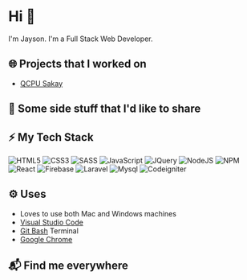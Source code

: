 # Hi 👋

I'm Jayson. I'm a Full Stack Web Developer.

## 🌐 Projects that I worked on 
- [QCPU Sakay](https://websakay.web.app/)


## 🐫 Some side stuff that I'd like to share


## ⚡ My Tech Stack
![HTML5](https://img.shields.io/badge/html5-%23E34F26.svg?style=for-the-badge&logo=html5&logoColor=white)
![CSS3](https://img.shields.io/badge/css3-%231572B6.svg?style=for-the-badge&logo=css3&logoColor=white)
![SASS](https://img.shields.io/badge/SASS-hotpink.svg?style=for-the-badge&logo=SASS&logoColor=white)
![JavaScript](https://img.shields.io/badge/javascript-%23323330.svg?style=for-the-badge&logo=javascript&logoColor=%23F7DF1E)
![JQuery](https://img.shields.io/badge/jquery-%2378cff5.svg?style=for-the-badge&logo=jquery&logoColor=0769AD)
![NodeJS](https://img.shields.io/badge/node.js-6DA55F?style=for-the-badge&logo=node.js&logoColor=white)
![NPM](https://img.shields.io/badge/NPM-%23000000.svg?style=for-the-badge&logo=npm&logoColor=white)
![React](https://img.shields.io/badge/react-%2320232a.svg?style=for-the-badge&logo=react&logoColor=%2361DAFB)
![Firebase](https://img.shields.io/badge/firebase-%23ffffff.svg?style=for-the-badge&logo=firebase)
![Laravel](https://img.shields.io/badge/laravel-%23ffffff.svg?style=for-the-badge&logo=laravel&textColor=E34F26)
![Mysql](https://img.shields.io/badge/mysql-%23ffffff.svg?style=for-the-badge&logo=mysql)
![Codeigniter](https://img.shields.io/badge/codeigniter-%23ffffff.svg?style=for-the-badge&logo=codeigniter)




## ⚙ Uses
- Loves to use both Mac and Windows machines
- [Visual Studio Code](https://code.visualstudio.com/)
- [Git Bash](https://git-scm.com/downloads) Terminal
- [Google Chrome](https://www.google.com/intl/en_ph/chrome/) 

## 📬 Find me everywhere
